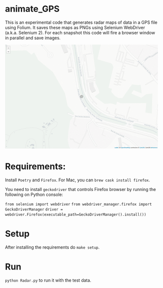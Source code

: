 # animate_GPS

This is an experimental code that generates radar maps of data in a GPS file using Folium. It saves these maps as
PNGs using Selenium WebDriver (a.k.a. Selenium 2). For each snapshot this code will fire a browser window in
parallel and save images.

![Example](https://github.com/selimonat/animate_GPS/blob/main/data/out.gif)

# Requirements:
Install `Poetry` and `Firefox`. For Mac, you can `brew cask install firefox`.

You need to install `geckodriver` that controls Firefox browser by running the following on Python console:

`from selenium import webdriver`
`from webdriver_manager.firefox import GeckoDriverManager`
`driver = webdriver.Firefox(executable_path=GeckoDriverManager().install())`

# Setup
After installing the requirements do `make setup`. 

# Run
`python Radar.py` to run it with the test data.
